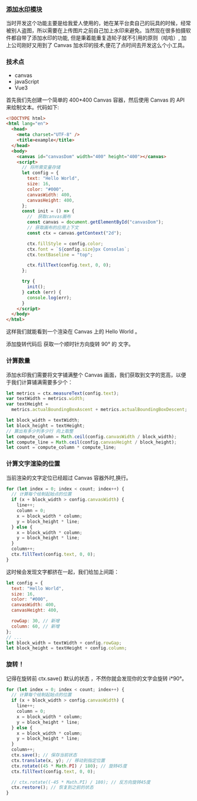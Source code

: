 ### [添加水印模块](http://122.51.48.31/#/watermark)

当时开发这个功能主要是给我爱人使用的，她在某平台卖自己的玩具的时候，经常被别人盗图，所以需要在上传图片之前自己加上水印来避免。当然现在很多拍摄软件都自带了添加水印的功能, 但是秉着能重复造轮子就不引用的原则（哈哈）, 加上公司刚好又用到了 Canvas 加水印的技术,便花了点时间去开发这么个小工具。

### 技术点

- canvas
- javaScript
- Vue3

首先我们先创建一个简单的 400\*400 Canvas 容器，然后使用 Canvas 的 API 来绘制文本。代码如下:

```html
<!DOCTYPE html>
<html lang="en">
  <head>
    <meta charset="UTF-8" />
    <title>example</title>
  </head>
  <body>
    <canvas id="canvasDom" width="400" height="400"></canvas>
    <script>
      // 将所需变量存储
      let config = {
        text: "Hello World",
        size: 16,
        color: "#000",
        canvasWidth: 400,
        canvasHeight: 400,
      };
      const init = () => {
        //  获取canvas画布
        const canvas = document.getElementById("canvasDom");
        // 获取画布的应用上下文
        const ctx = canvas.getContext("2d");

        ctx.fillStyle = config.color;
        ctx.font = `${config.size}px Consolas`;
        ctx.textBaseline = "top";

        ctx.fillText(config.text, 0, 0);
      };

      try {
        init();
      } catch (err) {
        console.log(err);
      }
    </script>
  </body>
</html>
```

这样我们就能看到一个渲染在 Canvas 上的 Hello World 。

<!-- ### 旋转文字

```js
ctx.rotate((45 * Math.PI) / 180); // 旋转45度
// ctx.rotate((-45 * Math.PI) / 180); // 反方向旋转45度
ctx.fillText(config.text, 0, 0);
``` -->

添加旋转代码后 获取一个顺时针方向旋转 90° 的 文字。

### 计算数量

添加水印我们需要将文字铺满整个 Canvas 画面，我们获取到文字的宽高，以便于我们计算铺满需要多少个：

```js
let metrics = ctx.measureText(config.text);
var textWidth = metrics.width;
var textHeight =
  metrics.actualBoundingBoxAscent + metrics.actualBoundingBoxDescent;

let block_width = textWidth;
let block_height = textHeight;
// 算出有多少列多少行 向上取整
let compute_column = Math.ceil(config.canvasWidth / block_width);
let compute_line = Math.ceil(config.canvasHeight / block_height);
let count = compute_column * compute_line;
```

### 计算文字渲染的位置

当前渲染的文字定位已经超过 Canvas 容器外时,换行。

```js
for (let index = 0; index < count; index++) {
  // 计算每个绘制起始点的位置
  if (x + block_width > config.canvasWidth) {
    line++;
    column = 0;
    x = block_width * column;
    y = block_height * line;
  } else {
    x = block_width * column;
    y = block_height * line;
  }
  column++;
  ctx.fillText(config.text, 0, 0);
}
```

这时候会发现文字都挤在一起，我们给加上间距：

```js
let config = {
  text: "Hello World",
  size: 16,
  color: "#000",
  canvasWidth: 400,
  canvasHeight: 400,

  rowGap: 30, // 新增
  column: 60, // 新增
};
// ...
let block_width = textWidth + config.rowGap;
let block_height = textHeight + config.column;
```

### 旋转！

记得在旋转前 ctx.save() 默认的状态 ，不然你就会发现你的文字会旋转 i\*90°。

```js
for (let index = 0; index < count; index++) {
  // 计算每个绘制起始点的位置
  if (x + block_width > config.canvasWidth) {
    line++;
    column = 0;
    x = block_width * column;
    y = block_height * line;
  } else {
    x = block_width * column;
    y = block_height * line;
  }
  column++;
  ctx.save(); // 保存当前状态
  ctx.translate(x, y); // 移动到指定位置
  ctx.rotate((45 * Math.PI) / 180); // 旋转45度
  ctx.fillText(config.text, 0, 0);

  // ctx.rotate((-45 * Math.PI) / 180); // 反方向旋转45度
  ctx.restore(); // 恢复到之前的状态
}
```
